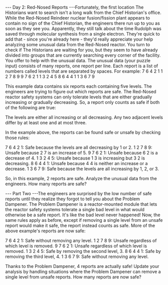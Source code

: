 --- Day 2: Red-Nosed Reports ---Fortunately, the first location The Historians
want to search isn't a long walk from the Chief Historian's office. While the
Red-Nosed Reindeer nuclear fusion/fission plant appears to contain no sign of
the Chief Historian, the engineers there run up to you as soon as they see you.
Apparently, they still talk about the time Rudolph was saved through molecular
synthesis from a single electron. They're quick to add that - since you're
already here - they'd really appreciate your help analyzing some unusual data
from the Red-Nosed reactor. You turn to check if The Historians are waiting for
you, but they seem to have already divided into groups that are currently
searching every corner of the facility. You offer to help with the unusual data.
The unusual data (your puzzle input) consists of many reports, one report per
line. Each report is a list of numbers called levels that are separated by
spaces. For example: 7 6 4 2 1 1 2 7 8 9 9 7 6 2 1 1 3 2 4 5 8 6 4 4 1 1 3 6 7 9

This example data contains six reports each containing five levels. The
engineers are trying to figure out which reports are safe. The Red-Nosed reactor
safety systems can only tolerate levels that are either gradually increasing or
gradually decreasing. So, a report only counts as safe if both of the following
are true:

The levels are either all increasing or all decreasing. Any two adjacent levels
differ by at least one and at most three.

In the example above, the reports can be found safe or unsafe by checking those
rules:

7 6 4 2 1: Safe because the levels are all decreasing by 1 or 2. 1 2 7 8 9:
Unsafe because 2 7 is an increase of 5. 9 7 6 2 1: Unsafe because 6 2 is a
decrease of 4. 1 3 2 4 5: Unsafe because 1 3 is increasing but 3 2 is
decreasing. 8 6 4 4 1: Unsafe because 4 4 is neither an increase or a decrease.
1 3 6 7 9: Safe because the levels are all increasing by 1, 2, or 3.

So, in this example, 2 reports are safe. Analyze the unusual data from the
engineers. How many reports are safe?

--- Part Two ---The engineers are surprised by the low number of safe reports
until they realize they forgot to tell you about the Problem Dampener. The
Problem Dampener is a reactor-mounted module that lets the reactor safety
systems tolerate a single bad level in what would otherwise be a safe report.
It's like the bad level never happened! Now, the same rules apply as before,
except if removing a single level from an unsafe report would make it safe, the
report instead counts as safe. More of the above example's reports are now safe:

7 6 4 2 1: Safe without removing any level. 1 2 7 8 9: Unsafe regardless of
which level is removed. 9 7 6 2 1: Unsafe regardless of which level is removed.
1 3 2 4 5: Safe by removing the second level, 3. 8 6 4 4 1: Safe by removing the
third level, 4. 1 3 6 7 9: Safe without removing any level.

Thanks to the Problem Dampener, 4 reports are actually safe! Update your
analysis by handling situations where the Problem Dampener can remove a single
level from unsafe reports. How many reports are now safe?
